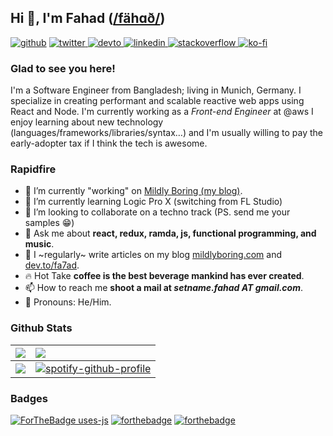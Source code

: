 ## Hi 👋, I'm Fahad ([/fähɑð/](http://ipa-reader.xyz/?text=f%C3%A4h%C9%91%C3%B0&voice=Amy))

[![github](https://img.shields.io/badge/github-%2324292e.svg?style=for-the-badge&logo=github&logoColor=white)](https://github.com/fa7ad) [ ![twitter](https://img.shields.io/badge/twitter-%2300acee.svg?style=for-the-badge&logo=twitter&logoColor=white) ](https://twitter.com/dev_fahad) [ ![devto](https://img.shields.io/badge/dev.to-%2308090A.svg?style=for-the-badge&logo=dev.to&logoColor=white) ](https://dev.to/fa7ad) [ ![linkedin](https://img.shields.io/badge/linkedin-%231E77B5.svg?style=for-the-badge&logo=linkedin&logoColor=white) ](https://linkedin.com/in/fa7ad) [![stackoverflow](https://img.shields.io/badge/stackoverflow-%23F28032.svg?style=for-the-badge&logo=stackoverflow&logoColor=white) ](https://stackoverflow.com/users/3639506/trve-fa7ad)[![ko-fi](https://img.shields.io/badge/buy_me_a_ko--fi-FF5E5B.svg?style=for-the-badge&logo=ko-fi&logoColor=white) ](https://ko-fi.com/fa7ad)

### Glad to see you here!

I'm a Software Engineer from Bangladesh; living in Munich, Germany. I specialize in creating performant and scalable reactive web apps using React and Node.
I'm currently working as a *Front-end Engineer* at @aws
I enjoy learning about new technology (languages/frameworks/libraries/syntax…) and I'm usually willing to pay the early-adopter tax if I think the tech is awesome.

### Rapidfire

- 🔭 I’m currently "working" on [Mildly Boring (my blog)](https://mildlyboring.com).
- 🌱 I’m currently learning Logic Pro X (switching from FL Studio)
- 👯 I’m looking to collaborate on a techno track (PS. send me your samples 😁)
- 💬 Ask me about **react, redux, ramda, js, functional programming, and music**.
- 📝 I ~regularly~ write articles on my blog [mildlyboring.com](https://mildlyboring.com) and [dev.to/fa7ad](https://dev.to/fa7ad).
- 🔥 Hot Take **coffee is the best beverage mankind has ever created**.
- 📫 How to reach me **shoot a mail at _setname.fahad AT gmail.com_**.
- 💅 Pronouns: He/Him.

### Github Stats
|![](https://github-readme-stats.vercel.app/api?username=fa7ad&show_icons=true&count_private=true&hide_border=true&utm_source=12325) | ![](https://github-readme-stats.vercel.app/api/top-langs/?username=fa7ad&layout=compact&hide_border=true&show_icons=true&utm_source=12325) |
|--:|:--|
| ![](https://github-readme-streak-stats.herokuapp.com/?user=fa7ad&utm_source=h12325) | [![spotify-github-profile](https://spotify-github-profile.vercel.app/api/view?uid=fahadiam&cover_image=false&theme=default&bar_color=ffffff&bar_color_cover=true&utm_source=12323)](https://spotify-github-profile.vercel.app/api/view?uid=fahadiam&redirect=true) |

### Badges

[![ForTheBadge uses-js](http://ForTheBadge.com/images/badges/uses-js.svg)](https://github.com/fa7ad?tab=repositories&q=&type=&language=javascript) [![forthebadge](https://forthebadge.com/images/badges/uses-badges.svg)](https://forthebadge.com/) [![forthebadge](https://forthebadge.com/images/badges/makes-people-smile.svg)](#)
